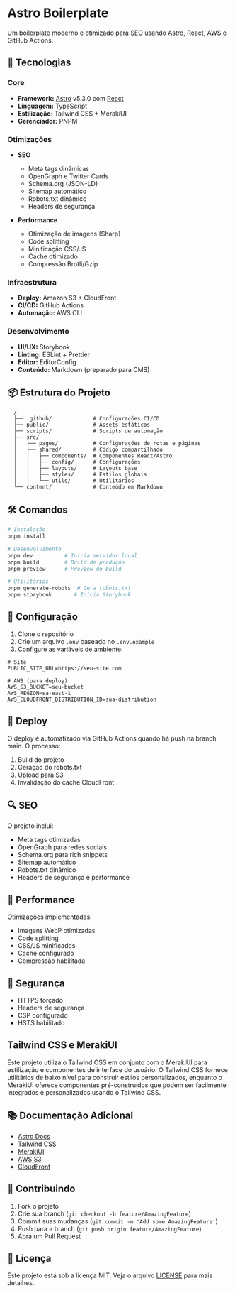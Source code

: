 # Astro Boilerplate

Um boilerplate moderno e otimizado para SEO usando Astro, React, AWS e GitHub Actions.

## 🚀 Tecnologias

### Core
- **Framework:** [Astro](https://astro.build/) v5.3.0 com [React](https://reactjs.org/)
- **Linguagem:** TypeScript
- **Estilização:** Tailwind CSS + MerakiUI
- **Gerenciador:** PNPM

### Otimizações
- **SEO**
  - Meta tags dinâmicas
  - OpenGraph e Twitter Cards
  - Schema.org (JSON-LD)
  - Sitemap automático
  - Robots.txt dinâmico
  - Headers de segurança

- **Performance**
  - Otimização de imagens (Sharp)
  - Code splitting
  - Minificação CSS/JS
  - Cache otimizado
  - Compressão Brotli/Gzip

### Infraestrutura
- **Deploy:** Amazon S3 + CloudFront
- **CI/CD:** GitHub Actions
- **Automação:** AWS CLI

### Desenvolvimento
- **UI/UX:** Storybook
- **Linting:** ESLint + Prettier
- **Editor:** EditorConfig
- **Conteúdo:** Markdown (preparado para CMS)

## 📦 Estrutura do Projeto

```text
  /
  ├── .github/             # Configurações CI/CD
  ├── public/              # Assets estáticos
  ├── scripts/             # Scripts de automação
  ├── src/
  │   ├── pages/           # Configurações de rotas e páginas
  │   ├── shared/          # Código compartilhado
  │   │   ├── components/  # Componentes React/Astro
  │   │   ├── config/      # Configurações
  │   │   ├── layouts/     # Layouts base
  │   │   ├── styles/      # Estilos globais
  │   │   └── utils/       # Utilitários
  └── content/             # Conteúdo em Markdown
```

## 🛠 Comandos

```bash
# Instalação
pnpm install

# Desenvolvimento
pnpm dev          # Inicia servidor local
pnpm build        # Build de produção
pnpm preview      # Preview do build

# Utilitários
pnpm generate-robots  # Gera robots.txt
pnpm storybook       # Inicia Storybook
```

## 🔧 Configuração

1. Clone o repositório
2. Crie um arquivo `.env` baseado no `.env.example`
3. Configure as variáveis de ambiente:

```env
# Site
PUBLIC_SITE_URL=https://seu-site.com

# AWS (para deploy)
AWS_S3_BUCKET=seu-bucket
AWS_REGION=sa-east-1
AWS_CLOUDFRONT_DISTRIBUTION_ID=sua-distribution
```

## 🚀 Deploy

O deploy é automatizado via GitHub Actions quando há push na branch main. O processo:
1. Build do projeto
2. Geração do robots.txt
3. Upload para S3
4. Invalidação do cache CloudFront

## 🔍 SEO

O projeto inclui:
- Meta tags otimizadas
- OpenGraph para redes sociais
- Schema.org para rich snippets
- Sitemap automático
- Robots.txt dinâmico
- Headers de segurança e performance

## 📱 Performance

Otimizações implementadas:
- Imagens WebP otimizadas
- Code splitting
- CSS/JS minificados
- Cache configurado
- Compressão habilitada

## 🔐 Segurança

- HTTPS forçado
- Headers de segurança
- CSP configurado
- HSTS habilitado

## Tailwind CSS e MerakiUI

Este projeto utiliza o Tailwind CSS em conjunto com o MerakiUI para estilização e componentes de interface do usuário. O Tailwind CSS fornece utilitários de baixo nível para construir estilos personalizados, enquanto o MerakiUI oferece componentes pré-construídos que podem ser facilmente integrados e personalizados usando o Tailwind CSS.

## 📚 Documentação Adicional

- [Astro Docs](https://docs.astro.build)
- [Tailwind CSS](https://tailwindcss.com/docs)
- [MerakiUI](https://merakiui.com/docs)
- [AWS S3](https://aws.amazon.com/s3/)
- [CloudFront](https://aws.amazon.com/cloudfront/)

## 🤝 Contribuindo

1. Fork o projeto
2. Crie sua branch (`git checkout -b feature/AmazingFeature`)
3. Commit suas mudanças (`git commit -m 'Add some AmazingFeature'`)
4. Push para a branch (`git push origin feature/AmazingFeature`)
5. Abra um Pull Request

## 📝 Licença

Este projeto está sob a licença MIT. Veja o arquivo [LICENSE](LICENSE) para mais detalhes.
